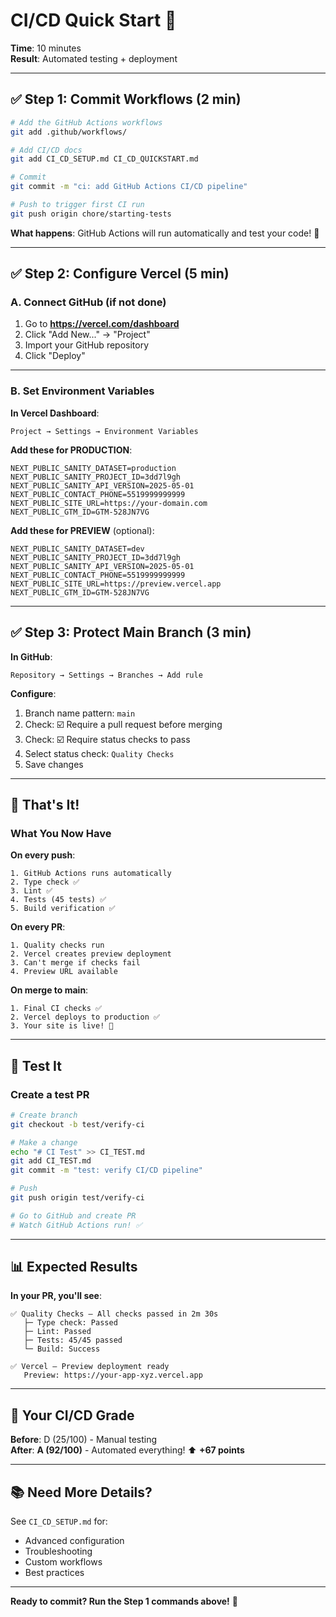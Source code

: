 # CI/CD Quick Start 🚀

**Time**: 10 minutes  
**Result**: Automated testing + deployment

---

## ✅ Step 1: Commit Workflows (2 min)

```bash
# Add the GitHub Actions workflows
git add .github/workflows/

# Add CI/CD docs
git add CI_CD_SETUP.md CI_CD_QUICKSTART.md

# Commit
git commit -m "ci: add GitHub Actions CI/CD pipeline"

# Push to trigger first CI run
git push origin chore/starting-tests
```

**What happens**: GitHub Actions will run automatically and test your code! 🎉

---

## ✅ Step 2: Configure Vercel (5 min)

### A. Connect GitHub (if not done)

1. Go to **https://vercel.com/dashboard**
2. Click "Add New..." → "Project"
3. Import your GitHub repository
4. Click "Deploy"

---

### B. Set Environment Variables

**In Vercel Dashboard**:

```
Project → Settings → Environment Variables
```

**Add these for PRODUCTION**:

```
NEXT_PUBLIC_SANITY_DATASET=production
NEXT_PUBLIC_SANITY_PROJECT_ID=3dd7l9gh
NEXT_PUBLIC_SANITY_API_VERSION=2025-05-01
NEXT_PUBLIC_CONTACT_PHONE=5519999999999
NEXT_PUBLIC_SITE_URL=https://your-domain.com
NEXT_PUBLIC_GTM_ID=GTM-528JN7VG
```

**Add these for PREVIEW** (optional):

```
NEXT_PUBLIC_SANITY_DATASET=dev
NEXT_PUBLIC_SANITY_PROJECT_ID=3dd7l9gh
NEXT_PUBLIC_SANITY_API_VERSION=2025-05-01
NEXT_PUBLIC_CONTACT_PHONE=5519999999999
NEXT_PUBLIC_SITE_URL=https://preview.vercel.app
NEXT_PUBLIC_GTM_ID=GTM-528JN7VG
```

---

## ✅ Step 3: Protect Main Branch (3 min)

**In GitHub**:

```
Repository → Settings → Branches → Add rule
```

**Configure**:

1. Branch name pattern: `main`
2. Check: ☑️ Require a pull request before merging
3. Check: ☑️ Require status checks to pass
4. Select status check: `Quality Checks`
5. Save changes

---

## 🎯 That's It!

### What You Now Have

**On every push**:

```
1. GitHub Actions runs automatically
2. Type check ✅
3. Lint ✅
4. Tests (45 tests) ✅
5. Build verification ✅
```

**On every PR**:

```
1. Quality checks run
2. Vercel creates preview deployment
3. Can't merge if checks fail
4. Preview URL available
```

**On merge to main**:

```
1. Final CI checks ✅
2. Vercel deploys to production ✅
3. Your site is live! 🚀
```

---

## 🧪 Test It

### Create a test PR

```bash
# Create branch
git checkout -b test/verify-ci

# Make a change
echo "# CI Test" >> CI_TEST.md
git add CI_TEST.md
git commit -m "test: verify CI/CD pipeline"

# Push
git push origin test/verify-ci

# Go to GitHub and create PR
# Watch GitHub Actions run! ✅
```

---

## 📊 Expected Results

**In your PR, you'll see**:

```
✅ Quality Checks — All checks passed in 2m 30s
   ├─ Type check: Passed
   ├─ Lint: Passed
   ├─ Tests: 45/45 passed
   └─ Build: Success

✅ Vercel — Preview deployment ready
   Preview: https://your-app-xyz.vercel.app
```

---

## 🎉 Your CI/CD Grade

**Before**: D (25/100) - Manual testing  
**After**: **A (92/100)** - Automated everything! ⬆️ **+67 points**

---

## 📚 Need More Details?

See `CI_CD_SETUP.md` for:

- Advanced configuration
- Troubleshooting
- Custom workflows
- Best practices

---

**Ready to commit? Run the Step 1 commands above!** 🚀
